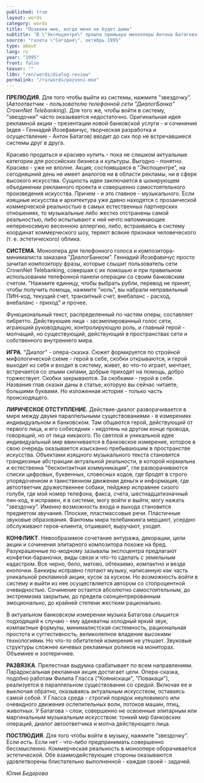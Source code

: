 ```yaml
---
published: true
layout: words
category: words
title: "Позвони мне, когда меня не будет дома"
subtitle: "В \"Экспоцентре\" прошла премьера монооперы Антона Батагова \"Диалог\""
source: "газета \"Сегодня\", октябрь 1995"
type: about
lang: ru
year: "1995"
front: false
teaser: ""
l10n: "/en/words/dialog-review"
permalink: "/ru/words/pozvoni-mne"
---
```

**ПРЕЛЮДИЯ**. Для того чтобы выйти из системы, нажмите "звездочку". (_Автоответчик - пользователю телефонной сети "ДиалогБанка" СгоwnNet Теlebanking_). Для того же, чтобы войти в систему, "звездочки" часто оказывается недостаточно. Оригинальная идея рекламной акции - презентации новой банковской услуги - и сочинения (идея - Геннадий Йозефавичус, творческая разработка и осуществление - Антон Батагов) вводит до сих пор не встречавшиеся системы друг в друга.

Красиво продаться и красиво купить - пока не слишком актуальные категории для российских бизнеса и культуры. Выгодно - понятно. Красиво - уже не вполне. Акция, состоявшаяся в "Экспоцентре", на сегодняшний день не имеет аналогов ни в области рекламы, ни в сфере высокого искусства. Сущность идеи заключается в шокирующем объединении рекламного проекта и совершенно самостоятельного произведения искусства. Причем - и это главное - музыкального. Если изящные искусства и архитектура уже давно находятся с прозаической коммерческой реальностью в самых естественных партнерских отношениях, то музыкальные либо жестко отстранены самой реальностью, либо испытывают к ней нечто напоминающее непереносимую весеннюю аллергию, либо, встраиваясь в систему координат коммерческого шоу, теряют всякие признаки человеческого (т. е. эстетического) облика.

**СИСТЕМА**. Моноопера для телефонного голоса и композитора-минималиста заказана "ДиалогБанком". Геннадий Йозефавичус просто зачитал композитору фразы, которые слышит пользователь сети СгоwnNеt Telebanking, совершая с их помошью и при правильном использовании телефонной панели операции со своим банковским счетом. "Нажмите единицу, чтобы выбрать рубли, перевод не принят, чтобы получить помощь, нажмите "ноль", вы набрали неправильный ПИН-код, текущий счет, транзитный счет, внебаланс - расход, внебаланс - приход" и прочее.

Функциональный текст, распределенный по частям оперы, составляет либретто. Действуюшие лица - засэмплированный голос сети, играюший руководящую, контролирующую роль, и главный герой - молчащий, но существующий, действующий в пространствах сети и собственного внутреннего мира.

**ИГРА**. "Диалог" - опера-сказка. Сюжет формируется по стройной мифологической схеме - герой в себе, скобки открываются, и герой выходит из себя и входит в систему, живет, во что-то играет, мечтает, встречается со злыми силами, добрые приходят на помощь, добро торжествует. Скобки закрываются. За скобками - герой в себе. Названия глав сказки даны в статье, которую вы сейчас читаете, большими буквами. Но изложенная история - только часть происходящего.

**ЛИРИЧЕСКОЕ ОТСТУПЛЕНИЕ**. Действие-диалог разворачивается в мире между двумя параллельными существованиями - в измерениях индивидуальном и банковском. Там общаются герой, действующий от первого лица, и его собеседник - недотень на другом конце провода, говорящий, но от лица никакого. По светлой и уникальной идее индивидуальный мир ввинчивается в банковское измерение, которое в свою очередь оказывается изысканно пребываюшим в пространстве искусства. Объектами изящного музыкального текста становятся грандиозные абстракции актуальной реальности, в которой нормальна и естественна "бесконтактная коммуникация", гле разворачиваются списки цифровых, буквенных, словесных кодов, где бродят в строго упорядоченном и таинственном движении деньги и информация, где автоответчик дружественнее собаки, пейджер исправнее сизого голубя, где мой номер телефона, факса, счета, шестнадцатизначный пин-код, я исправен, я в системе, могу войти и выйти, могу нажать "звездочку". Именно возможность входа и выхода становится предметом звучания. Плоские, пластмассовые речи. Пластичные звуковые образования. Фантомы мира телебанкинга мерцают, усердно обслуживают героя-клиента, отшивают, выручают, уходят.

**КОНФЛИКТ**. Невообразимое сочетание антуража, декорации, цели акции и сочинения элитарного композитора похоже на бред. Разукрашенные по-модному зазывалы экспоцентра предлагают конфетки-бараночки, виды связи и что-то сделать с земельным кадастром. Все черно, бело, матово, обтекаемо, компактно и везде кнопочки. Банкиры исправно глотают музыку, написанную как часть уникальной рекламной акции, кусок за куском. Но возможность войти в систему и выйти из нее осуществляется автором со стопроцентной очевидностью. Сочинение остается абсолютно самостоятельным, до экстремизма закрытым, до предела сконцентрированным эмоционально, до крайней степени жестким рационально.

В актуальном банковском измерении музыка Батагова слышится подходящей к случаю - ему адекватны холодный яркий звук, компактные формулы, минималистская системность, рациональная простота и суггестивность, великолепное владение высокими технологиями. Но что-то обитателей измерения не утешает. Звуковые структуры сложнее кичевых рекламных роликов на мониторах. Объемнее и эзотеричнее.

**РАЗВЯЗКА**. Прелестная выдумка срабатывает по всем направлениям. Парадоксальная рекламная акция достигает цели. Опера-сказка, подобно работам Филипа Гласса ("Коянискаци", "Повакаци"), реализуется в параллельном существовании со средой. Включая ее и выключая обратно, оказываясь актуальным искусством, оставаясь самой собой. У Гласса среда - строгий порядок неуловимого или очевидного движения ослепительных волн, потоков машин, птиц, животных. У Батагова - слои, совершенно не освоенные элитарным или маргинальным музыкальным искусством: тонкий мир банковских операций, диалог автоответчика и молча действующего лица.

**ПОСТЛЮДИЯ**. Для того чтобы войти в музыку, нажмите "звездочку". Если есть. Если нет - что-либо предпринимать совершенно бессмысленно. Коммерческая реальность в моноопере оборачивается эстетической. Обе взаимодействующие стороны оказываются удовлетворены блистательно выполненной - каждая своей - задачей.

_Юлия Бедерова_